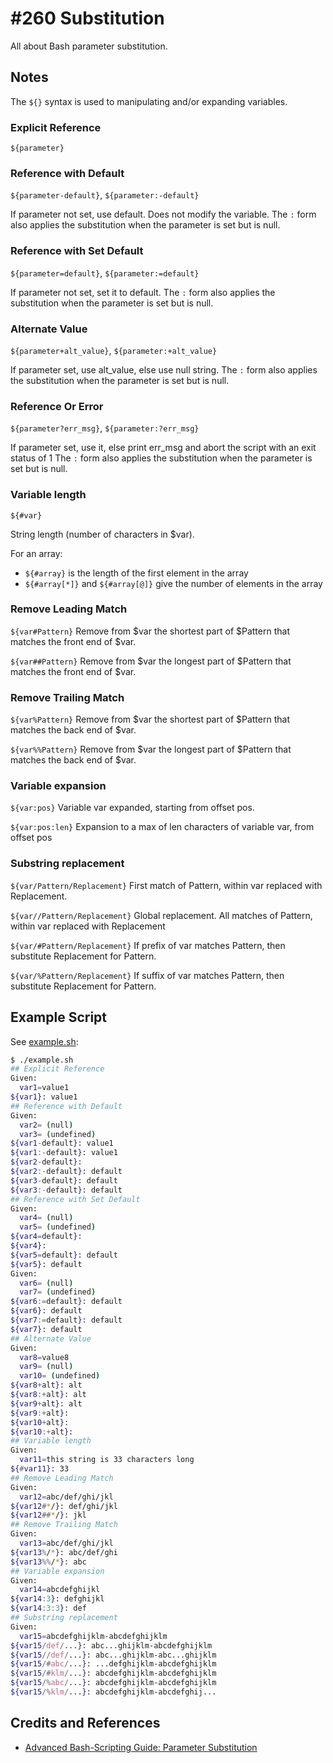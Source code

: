 # #260 Substitution

All about Bash parameter substitution.

## Notes

The `${}` syntax is used to manipulating and/or expanding variables.

### Explicit Reference

`${parameter}`

### Reference with Default

`${parameter-default}`, `${parameter:-default}`

If parameter not set, use default. Does not modify the variable.
The `:` form also applies the substitution when the parameter is set but is null.

### Reference with Set Default

`${parameter=default}`, `${parameter:=default}`

If parameter not set, set it to default.
The `:` form also applies the substitution when the parameter is set but is null.

### Alternate Value

`${parameter+alt_value}`, `${parameter:+alt_value}`

If parameter set, use alt_value, else use null string.
The `:` form also applies the substitution when the parameter is set but is null.

### Reference Or Error

`${parameter?err_msg}`, `${parameter:?err_msg}`

If parameter set, use it, else print err_msg and abort the script with an exit status of 1
The `:` form also applies the substitution when the parameter is set but is null.

### Variable length

`${#var}`

String length (number of characters in $var).

For an array:

* `${#array}` is the length of the first element in the array
* `${#array[*]}` and `${#array[@]}` give the number of elements in the array

### Remove Leading Match

`${var#Pattern}` Remove from $var the shortest part of $Pattern that matches the front end of $var.

`${var##Pattern}` Remove from $var the longest part of $Pattern that matches the front end of $var.

### Remove Trailing Match

`${var%Pattern}` Remove from $var the shortest part of $Pattern that matches the back end of $var.

`${var%%Pattern}` Remove from $var the longest part of $Pattern that matches the back end of $var.

### Variable expansion

`${var:pos}` Variable var expanded, starting from offset pos.

`${var:pos:len}` Expansion to a max of len characters of variable var, from offset pos

### Substring replacement

`${var/Pattern/Replacement}` First match of Pattern, within var replaced with Replacement.

`${var//Pattern/Replacement}` Global replacement. All matches of Pattern, within var replaced with Replacement

`${var/#Pattern/Replacement}` If prefix of var matches Pattern, then substitute Replacement for Pattern.

`${var/%Pattern/Replacement}` If suffix of var matches Pattern, then substitute Replacement for Pattern.

## Example Script

See [example.sh](./example.sh):

```bash
$ ./example.sh
## Explicit Reference
Given:
  var1=value1
${var1}: value1
## Reference with Default
Given:
  var2= (null)
  var3= (undefined)
${var1-default}: value1
${var1:-default}: value1
${var2-default}:
${var2:-default}: default
${var3-default}: default
${var3:-default}: default
## Reference with Set Default
Given:
  var4= (null)
  var5= (undefined)
${var4=default}:
${var4}:
${var5=default}: default
${var5}: default
Given:
  var6= (null)
  var7= (undefined)
${var6:=default}: default
${var6}: default
${var7:=default}: default
${var7}: default
## Alternate Value
Given:
  var8=value8
  var9= (null)
  var10= (undefined)
${var8+alt}: alt
${var8:+alt}: alt
${var9+alt}: alt
${var9:+alt}:
${var10+alt}:
${var10:+alt}:
## Variable length
Given:
  var11=this string is 33 characters long
${#var11}: 33
## Remove Leading Match
Given:
  var12=abc/def/ghi/jkl
${var12#*/}: def/ghi/jkl
${var12##*/}: jkl
## Remove Trailing Match
Given:
  var13=abc/def/ghi/jkl
${var13%/*}: abc/def/ghi
${var13%%/*}: abc
## Variable expansion
Given:
  var14=abcdefghijkl
${var14:3}: defghijkl
${var14:3:3}: def
## Substring replacement
Given:
  var15=abcdefghijklm-abcdefghijklm
${var15/def/...}: abc...ghijklm-abcdefghijklm
${var15//def/...}: abc...ghijklm-abc...ghijklm
${var15/#abc/...}: ...defghijklm-abcdefghijklm
${var15/#klm/...}: abcdefghijklm-abcdefghijklm
${var15/%abc/...}: abcdefghijklm-abcdefghijklm
${var15/%klm/...}: abcdefghijklm-abcdefghij...
```

## Credits and References

* [Advanced Bash-Scripting Guide: Parameter Substitution](https://tldp.org/LDP/abs/html/parameter-substitution.html)
